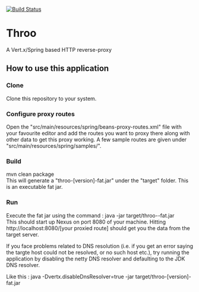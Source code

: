 [![Build Status](https://travis-ci.org/kislayverma/throo.svg?branch=master)](https://travis-ci.org/kislayverma/throo)

# Throo
A Vert.x/Spring based HTTP reverse-proxy

## How to use this application
### Clone
Clone this repository to your system.

### Configure proxy routes
Open the "src/main/resources/spring/beans-proxy-routes.xml" file with your favourite editor and add the routes you want to proxy there along with other data to get this proxy working. A few sample routes are given under "src/main/resources/spring/samples/".    

### Build
mvn clean package    
This will generate a "throo-[version]-fat.jar" under the "target" folder. This is an executable fat jar.

### Run
Execute the fat jar using the command : java -jar target/throo-<version>-fat.jar    
This should start up Nexus on port 8080 of your machine. Hitting http://localhost:8080/[your proxied route] should get you the data from the target server.

If you face problems related to DNS resolution (i.e. if you get an error saying the targte host could not be resolved, or no such host etc.), try running the application by disabling the netty DNS resolver and defaulting to the JDK DNS resolver.

Like this : java -Dvertx.disableDnsResolver=true -jar target/throo-[version]-fat.jar    
